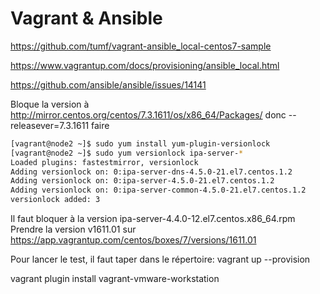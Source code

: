 # Vagrant & Ansible

https://github.com/tumf/vagrant-ansible_local-centos7-sample

https://www.vagrantup.com/docs/provisioning/ansible_local.html

https://github.com/ansible/ansible/issues/14141

Bloque la version à http://mirror.centos.org/centos/7.3.1611/os/x86_64/Packages/ 
donc --releasever=7.3.1611
faire 
```bash
[vagrant@node2 ~]$ sudo yum install yum-plugin-versionlock
[vagrant@node2 ~]$ sudo yum versionlock ipa-server-*
Loaded plugins: fastestmirror, versionlock
Adding versionlock on: 0:ipa-server-dns-4.5.0-21.el7.centos.1.2
Adding versionlock on: 0:ipa-server-4.5.0-21.el7.centos.1.2
Adding versionlock on: 0:ipa-server-common-4.5.0-21.el7.centos.1.2
versionlock added: 3
```

Il faut bloquer à la version ipa-server-4.4.0-12.el7.centos.x86_64.rpm
Prendre la version v1611.01 sur https://app.vagrantup.com/centos/boxes/7/versions/1611.01

Pour lancer le test, il faut taper dans le répertoire:
vagrant up --provision

vagrant plugin install vagrant-vmware-workstation